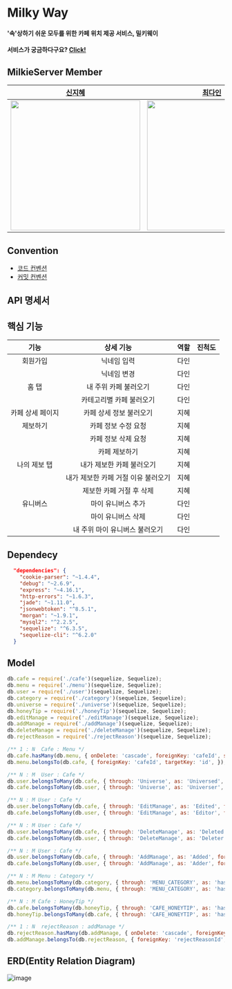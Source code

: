 # Milky Way
#### '속'상하기 쉬운 모두를 위한 카페 위치 제공 서비스, 밀키웨이  
**서비스가 궁금하다구요? [Click!](https://www.notion.so/MILKY-s_-ce4054f1e58f4a13ae9993b4ed9a28df)**

###
## MilkieServer Member
|               [신지혜](https://github.com/NewWisdom)                |        [최다인](https://github.com/Chedda98)              |
| :----------------------------------------------------------: | :----------------------------------------------------------: | 
| <img src="https://user-images.githubusercontent.com/43840561/103657850-c3550e80-4fad-11eb-91ea-6f1926d49a34.png" height="300" /> | <img src="https://user-images.githubusercontent.com/43840561/103658277-58580780-4fae-11eb-9a62-4c54227747bf.png" height="300" /> | 


###
### 
## Convention

- [코드 컨벤션](https://www.notion.so/coding-convention-30c0d782d6514786b9614a923023a609)
- [커밋 컨벤션](https://www.notion.so/commit-convention-4fe2f1344a444f838baeae80796fd795)

### 
## API 명세서
###

###
## 핵심 기능 
|       기능       |          상세 기능          | 역할 | 진척도 |
| :--------------: | :-----------------------: | :---: | :----: |
|     회원가입     |         닉네임 입력         | 다인 |           |
|                  |       닉네임 변경       | 다인 |           |
|    홈 탭          |    내 주위 카페 불러오기      | 다인 |           |
|                  |     카테고리별 카페 불러오기     | 다인 |           |
| 카페 상세 페이지 |       카페 상세 정보 불러오기        | 지혜 |           |
|     제보하기     |          카페 정보 수정 요청           | 지혜 |           |
|                  |      카페 정보 삭제 요청       | 지혜 |           |
|                  |       카페 제보하기         | 지혜 |           |
|   나의 제보 탭        |     내가 제보한 카페 불러오기     | 지혜 |           |
|                  |   내가 제보한 카페 거절 이유 불러오기   | 지혜 |           |
|               |     제보한 카페 거절 후 삭제      | 지혜 |           |
|       유니버스       |        마이 유니버스 추가        | 다인 |           |
|                  |    마이 유니버스 삭제     | 다인 |           |
|                 |         내 주위 마이 유니버스 불러오기         | 다인 |           |

###
## Dependecy
```json
  "dependencies": {
    "cookie-parser": "~1.4.4",
    "debug": "~2.6.9",
    "express": "~4.16.1",
    "http-errors": "~1.6.3",
    "jade": "~1.11.0",
    "jsonwebtoken": "^8.5.1",
    "morgan": "~1.9.1",
    "mysql2": "^2.2.5",
    "sequelize": "^6.3.5",
    "sequelize-cli": "^6.2.0"
  }
 ```
### 
## Model

```javascript
db.cafe = require('./cafe')(sequelize, Sequelize);
db.menu = require('./menu')(sequelize, Sequelize);
db.user = require('./user')(sequelize, Sequelize);
db.category = require('./category')(sequelize, Sequelize);
db.universe = require('./universe')(sequelize, Sequelize);
db.honeyTip = require('./honeyTip')(sequelize, Sequelize);
db.editManage = require('./editManage')(sequelize, Sequelize);
db.addManage = require('./addManage')(sequelize, Sequelize);
db.deleteManage = require('./deleteManage')(sequelize, Sequelize);
db.rejectReason = require('./rejectReason')(sequelize, Sequelize);

/** 1 : N  Cafe : Menu */
db.cafe.hasMany(db.menu, { onDelete: 'cascade', foreignKey: 'cafeId', sourceKey: 'id', });
db.menu.belongsTo(db.cafe, { foreignKey: 'cafeId', targetKey: 'id', });

/** N : M  User : Cafe */
db.user.belongsToMany(db.cafe, { through: 'Universe', as: 'Universed', foreignKey: 'userId' });
db.cafe.belongsToMany(db.user, { through: 'Universe', as: 'Universer', foreignKey: 'cafeId' });

/** N : M User : Cafe */
db.user.belongsToMany(db.cafe, { through: 'EditManage', as: 'Edited', foreignKey: 'userId' });
db.cafe.belongsToMany(db.user, { through: 'EditManage', as: 'Editor', foreignKey: 'cafeId' });

/** N : M User : Cafe */
db.user.belongsToMany(db.cafe, { through: 'DeleteManage', as: 'Deleted', foreignKey: 'userId' });
db.cafe.belongsToMany(db.user, { through: 'DeleteManage', as: 'Deleter', foreignKey: 'cafeId' });

/** N : M User : Cafe */
db.user.belongsToMany(db.cafe, { through: 'AddManage', as: 'Added', foreignKey: 'userId' });
db.cafe.belongsToMany(db.user, { through: 'AddManage', as: 'Adder', foreignKey: 'cafeId' });

/** N : M Menu : Category */
db.menu.belongsToMany(db.category, { through: 'MENU_CATEGORY', as: 'hasMenu', foreignKey: 'menuId' });
db.category.belongsToMany(db.menu, { through: 'MENU_CATEGORY', as: 'hasCategory', foreignKey: 'categoryId' });

/** N : M Cafe : HoneyTip */
db.cafe.belongsToMany(db.honeyTip, { through: 'CAFE_HONEYTIP', as: 'hasCafe', foreignKey: 'cafeId' });
db.honeyTip.belongsToMany(db.cafe, { through: 'CAFE_HONEYTIP', as: 'hasHoneyTip', foreignKey: 'honeyTipId' });

/** 1 : N  rejectReason : addManage */
db.rejectReason.hasMany(db.addManage, { onDelete: 'cascade', foreignKey: 'rejectReasonId', sourceKey: 'rejectReasonId', });
db.addManage.belongsTo(db.rejectReason, { foreignKey: 'rejectReasonId', targetKey: 'rejectReasonId', });
```

###
## ERD(Entity Relation Diagram)
![image](https://user-images.githubusercontent.com/43840561/103655316-67d55180-4faa-11eb-9be7-50e121639e14.png)

<br>




